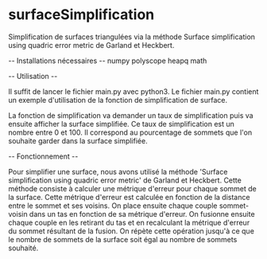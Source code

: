 # surfaceSimplification

Simplification de surfaces triangulées via la méthode Surface simplification using quadric error metric de Garland et Heckbert.

-- Installations nécessaires --
numpy
polyscope
heapq
math

-- Utilisation --

Il suffit de lancer le fichier main.py avec python3.
Le fichier main.py contient un exemple d'utilisation de la fonction de simplification de surface.

La fonction de simplification va demander un taux de simplification puis va ensuite afficher la surface simplifiée.
Ce taux de simplification est un nombre entre 0 et 100.
Il correspond au pourcentage de sommets que l'on souhaite garder dans la surface simplifiée.

-- Fonctionnement --

Pour simplifier une surface, nous avons utilisé la méthode 'Surface simplification using quadric error metric' de Garland et Heckbert.
Cette méthode consiste à calculer une métrique d'erreur pour chaque sommet de la surface.
Cette métrique d'erreur est calculée en fonction de la distance entre le sommet et ses voisins.
On place ensuite chaque couple sommet-voisin dans un tas en fonction de sa métrique d'erreur.
On fusionne ensuite chaque couple en les retirant du tas et en recalculant la métrique d'erreur du sommet résultant de la fusion.
On répète cette opération jusqu'à ce que le nombre de sommets de la surface soit égal au nombre de sommets souhaité.
